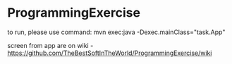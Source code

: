 # ProgrammingExercise
to run, please use command: mvn exec:java -Dexec.mainClass="task.App"

screen from app are on wiki - https://github.com/TheBestSoftInTheWorld/ProgrammingExercise/wiki
